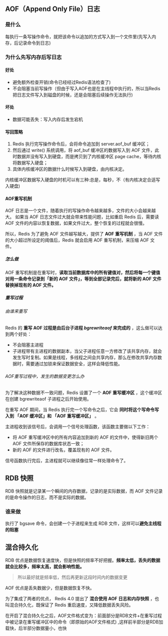 ## AOF（Append Only File）日志

### 是什么

每执行一条写操作命令，就把该命令以追加的方式写入到一个文件里(先写入内存，后记录命令到日志)

### 为什么先写内存后写日志

#### 好处

* 避免额外检查开销(命令已经经过Redis语法检查了)
* 不会阻塞当前写操作（但由于写入AOF也是在主线程中执行的，所以当Redis把日志文件写入到磁盘的时候，还是会阻塞后续操作无法执行)

#### 坏处

* 数据可能丢失：写入内存后发生宕机

#### 写回策略

1. Redis 执行完写操作命令后，会将命令追加到 server.aof_buf 缓冲区；
2. 然后通过 write() 系统调用，将 aof_buf 缓冲区的数据写入到 AOF 文件，此时数据并没有写入到硬盘，而是拷贝到了内核缓冲区 page cache，等待内核将数据写入硬盘；
3. 具体内核缓冲区的数据什么时候写入到硬盘，由内核决定。

内核缓冲区数据写入硬盘的时机可以有三种:总是，每秒，不（有内核决定合适写入硬盘)

#### AOF重写机制

AOF 日志是一个文件，随着执行的写操作命令越来越多，文件的大小会越来越大。 如果当 AOF 日志文件过大就会带来性能问题，比如重启 Redis 后，需要读 AOF 文件的内容以恢复数据，如果文件过大，整个恢复的过程就会很慢。

所以，Redis 为了避免 AOF 文件越写越大，提供了  **AOF 重写机制** ，当 AOF 文件的大小超过所设定的阈值后，Redis 就会启用 AOF 重写机制，来压缩 AOF 文件。

##### 怎么做

AOF 重写机制是在重写时，**读取当前数据库中的所有键值对，然后将每一个键值对用一条命令记录到「新的 AOF 文件」，等到全部记录完后，就将新的 AOF 文件替换掉现有的 AOF 文件。**

##### 重写过程

###### 由谁来重写

Redis 的 **重写 AOF 过程是由后台子进程 *bgrewriteaof* 来完成的** ，这么做可以达到两个好处：

* 不会阻塞主进程
* 子进程带有主进程的数据副本，当父子进程任意一方修改了该共享内存，就会发生写时复制。如果是线程，多线程之间会共享内存，那么在修改共享内存数据时，需要通过加锁来保证数据安全，这样会降低性能。

###### AOF重写过程中，发生的数据变更怎么办

为了解决这种数据不一致问题，Redis 设置了一个  **AOF 重写缓冲区** ，这个缓冲区在创建 bgrewriteaof 子进程之后开始使用。

在重写 AOF 期间，当 Redis 执行完一个写命令之后，它会 **同时将这个写命令写入到 「AOF 缓冲区」和 「AOF 重写缓冲区」** 。

主进程收到该信号后，会调用一个信号处理函数，该函数主要做以下工作：

* 将 AOF 重写缓冲区中的所有内容追加到新的 AOF 的文件中，使得新旧两个 AOF 文件所保存的数据库状态一致；
* 新的 AOF 的文件进行改名，覆盖现有的 AOF 文件。

信号函数执行完后，主进程就可以继续像往常一样处理命令了。

## RDB 快照

RDB 快照就是记录某一个瞬间的内存数据，记录的是实际数据，而 AOF 文件记录的是命令操作的日志，而不是实际的数据。

### 谁来做

执行了 bgsave 命令，会创建一个子进程来生成 RDB 文件，这样可以**避免主线程的阻塞**

## 混合持久化

RDB 优点是数据恢复速度快，但是快照的频率不好把握。**频率太低，丢失的数据就会比较多，频率太高，就会影响性能。**

> 所以最好就是频率低，然后再更新这段时间内的数据变更

AOF 优点是丢失数据少，但是数据恢复不快。

为了集成了两者的优点， Redis 4.0 提出了 **混合使用 AOF 日志和内存快照** ，也叫混合持久化，既保证了 Redis 重启速度，又降低数据丢失风险。

在开启了混合持久化之后，AOF文件格式变为：前面部分是RDB文件+在重写过程中被记录在重写缓冲区中的命令（即原始的AOF文件格式) ,这样前半部分是RDB加载快，后半部分数据量小，也快
